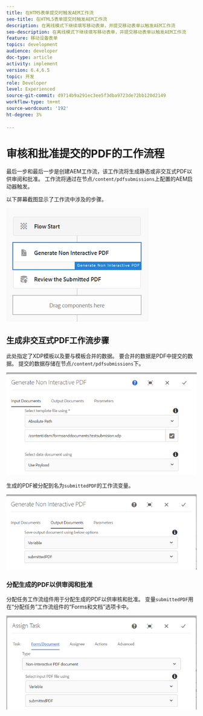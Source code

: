 ```yaml
---
title: 在HTM5表单提交时触发AEM工作流
seo-title: 在HTML5表单提交时触发AEM工作流
description: 在离线模式下继续填写移动表单，并提交移动表单以触发AEM工作流
seo-description: 在离线模式下继续填写移动表单，并提交移动表单以触发AEM工作流
feature: 移动设备表单
topics: development
audience: developer
doc-type: article
activity: implement
version: 6.4,6.5
topic: 开发
role: Developer
level: Experienced
source-git-commit: d9714b9a291ec3ee5f3dba9723de72bb120d2149
workflow-type: tm+mt
source-wordcount: '192'
ht-degree: 3%

---
```



# 审核和批准提交的PDF的工作流程

最后一步和最后一步是创建AEM工作流，该工作流将生成静态或非交互式PDF以供审阅和批准。 工作流将通过在节点`/content/pdfsubmissions`上配置的AEM启动器触发。

以下屏幕截图显示了工作流中涉及的步骤。

![workflow](assets/workflow.PNG)

## 生成非交互式PDF工作流步骤

此处指定了XDP模板以及要与模板合并的数据。 要合并的数据是PDF中提交的数据。 提交的数据存储在节点`/content/pdfsubmissions`下。

![工作流](assets/generate-pdf1.PNG)

生成的PDF被分配到名为`submittedPDF`的工作流变量。

![工作流](assets/generate-pdf2.PNG)

### 分配生成的PDF以供审阅和批准

分配任务工作流组件用于分配生成的PDF以供审核和批准。 变量`submittedPDF`用在“分配任务”工作流组件的“Forms和文档”选项卡中。

![工作流](assets/assign-task.PNG)
